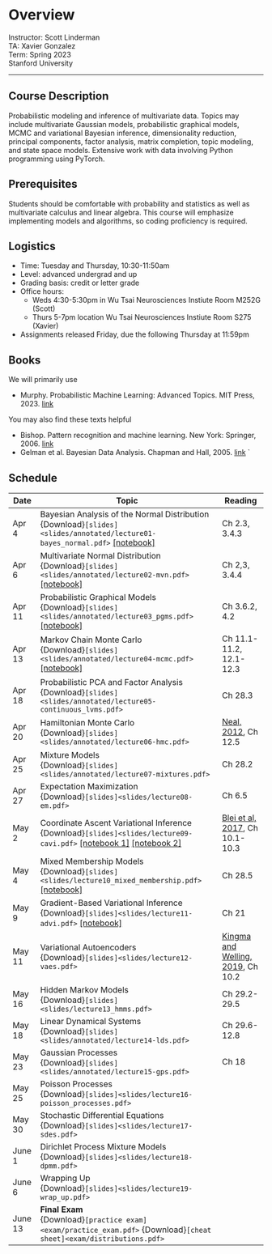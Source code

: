 # Overview
Instructor: Scott Linderman <br>
TA: Xavier Gonzalez <br>
Term: Spring 2023 <br>
Stanford University

---

## Course Description
Probabilistic modeling and inference of multivariate data. Topics may include multivariate Gaussian models, probabilistic graphical models, MCMC and variational Bayesian inference, dimensionality reduction, principal components, factor analysis, matrix completion, topic modeling, and state space models. Extensive work with data involving Python programming using PyTorch.

## Prerequisites
Students should be comfortable with probability and statistics as well as multivariate calculus and linear algebra. This course will emphasize implementing models and algorithms, so coding proficiency is required.

## Logistics
- Time: Tuesday and Thursday, 10:30-11:50am
- Level: advanced undergrad and up
- Grading basis: credit or letter grade
- Office hours:
  - Weds 4:30-5:30pm in Wu Tsai Neurosciences Instiute Room M252G (Scott)
  - Thurs 5-7pm location Wu Tsai Neurosciences Instiute Room S275 (Xavier)
- Assignments released Friday, due the following Thursday at 11:59pm

## Books
We will primarily use
- Murphy. Probabilistic Machine Learning: Advanced Topics. MIT Press, 2023. [link](https://probml.github.io/pml-book/book2.html)

You may also find these texts helpful
- Bishop. Pattern recognition and machine learning. New York: Springer, 2006. [link](https://www.microsoft.com/en-us/research/uploads/prod/2006/01/Bishop-Pattern-Recognition-and-Machine-Learning-2006.pdf)
- Gelman et al. Bayesian Data Analysis. Chapman and Hall, 2005. [link](http://www.stat.columbia.edu/~gelman/book/)
`
## Schedule

| Date   | Topic | Reading |
| ------ | ----- | ------- |
| Apr 4  | Bayesian Analysis of the Normal Distribution <br> {Download}`[slides]<slides/annotated/lecture01-bayes_normal.pdf>` [[notebook]](notebooks/01_bayes_normal.ipynb) | Ch 2.3, 3.4.3 |
| Apr 6  | Multivariate Normal Distribution <br> {Download}`[slides]<slides/annotated/lecture02-mvn.pdf>` [[notebook]](notebooks/02_mvn.ipynb)| Ch 2,3, 3.4.4 |
| Apr 11 | Probabilistic Graphical Models <br> {Download}`[slides]<slides/annotated/lecture03_pgms.pdf>` [[notebook]](notebooks/03_hier_gauss.ipynb) | Ch 3.6.2, 4.2 |
| Apr 13 | Markov Chain Monte Carlo <br> {Download}`[slides]<slides/annotated/lecture04-mcmc.pdf>` [[notebook]](notebooks/04_mcmc.ipynb) | Ch 11.1-11.2, 12.1-12.3 |
| Apr 18 | Probabilistic PCA and Factor Analysis <br> {Download}`[slides]<slides/annotated/lecture05-continuous_lvms.pdf>` | Ch 28.3 |
| Apr 20 | Hamiltonian Monte Carlo <br> {Download}`[slides]<slides/annotated/lecture06-hmc.pdf>` | [Neal, 2012](https://arxiv.org/abs/1206.1901), Ch 12.5 |
| Apr 25 | Mixture Models <br> {Download}`[slides]<slides/annotated/lecture07-mixtures.pdf>`  | Ch 28.2 |
| Apr 27 | Expectation Maximization <br> {Download}`[slides]<slides/lecture08-em.pdf>` | Ch 6.5 |
| May 2  | Coordinate Ascent Variational Inference <br> {Download}`[slides]<slides/lecture09-cavi.pdf>` [[notebook 1]](notebooks/09_cavi_gmm.ipynb) [[notebook 2]](notebooks/09_cavi_nix.ipynb) | [Blei et al, 2017](https://www.tandfonline.com/doi/full/10.1080/01621459.2017.1285773), Ch 10.1-10.3 |
| May 4  | Mixed Membership Models <br> {Download}`[slides]<slides/lecture10_mixed_membership.pdf>` [[notebook]](notebooks/10_cavi_lda.ipynb) |  Ch 28.5|
| May 9  | Gradient-Based Variational Inference <br> {Download}`[slides]<slides/lecture11-advi.pdf>` [[notebook]](notebooks/11_advi_nix.ipynb) | Ch 21|
| May 11 | Variational Autoencoders <br> {Download}`[slides]<slides/lecture12-vaes.pdf>` | [Kingma and Welling, 2019](https://arxiv.org/pdf/1906.02691.pdf), Ch 10.2|
| May 16 | Hidden Markov Models <br> {Download}`[slides]<slides/lecture13_hmms.pdf>` | Ch 29.2-29.5 |
| May 18 | Linear Dynamical Systems <br> {Download}`[slides]<slides/annotated/lecture14-lds.pdf>` | Ch 29.6-12.8 |
| May 23 | Gaussian Processes <br> {Download}`[slides]<slides/annotated/lecture15-gps.pdf>`| Ch 18 |
| May 25 | Poisson Processes <br> {Download}`[slides]<slides/lecture16-poisson_processes.pdf>` | |
| May 30 | Stochastic Differential Equations <br> {Download}`[slides]<slides/lecture17-sdes.pdf>` | |
| June 1 | Dirichlet Process Mixture Models <br> {Download}`[slides]<slides/lecture18-dpmm.pdf>`| |
| June 6 | Wrapping Up <br> {Download}`[slides]<slides/lecture19-wrap_up.pdf>`| |
| June 13 | **Final Exam** <br> {Download}`[practice exam]<exam/practice_exam.pdf>` {Download}`[cheat sheet]<exam/distributions.pdf>` | |